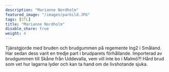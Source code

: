 ```yaml
---
description: "Marianne Nordholm"
featured_image: "/images/parbild.JPG"
tags: [STL]
title: "Marianne Nordholm"
disable_share: true
weight: 4
---
```


Tjänstgjorde med bruden och brudgummen på regemente Ing2 i Småland. Har sedan dess varit en tredje part i brudparets förhållande. Importerad av brudgummen till Skåne från Uddevalla, vem vill inte bo i Malmö?! Hård brud som vet hur lagarna lyder och kan ta hand om de livshotande sjuka. 